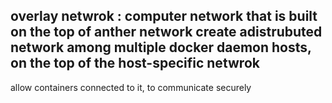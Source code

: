 overlay netwrok : computer network that is built on the top of anther network 
create adistrubuted network among multiple docker daemon hosts, on the top of the host-specific netwrok 
--------
allow containers connected to it, to communicate securely 
